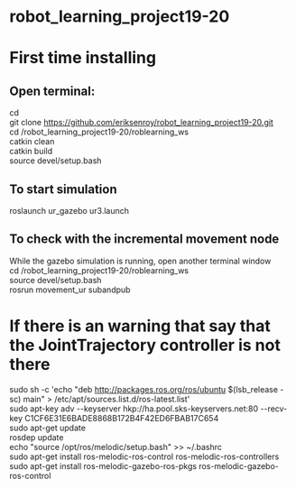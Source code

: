 # robot_learning_project19-20

# First time installing
## Open terminal:<br/>
  cd<br/>
  git clone https://github.com/eriksenroy/robot_learning_project19-20.git<br/>
  cd /robot_learning_project19-20/roblearning_ws<br/>
  catkin clean<br/>
  catkin build<br/>
  source devel/setup.bash<br/>
  
  
## To start simulation
  roslaunch ur_gazebo ur3.launch<br/>
  
## To check with the incremental movement node<br/>
  While the gazebo simulation is running, open another terminal window<br/>
  cd /robot_learning_project19-20/roblearning_ws<br/>
  source devel/setup.bash<br/>
  rosrun movement_ur subandpub<br/>
  
  


# If there is an warning that say that the JointTrajectory controller is not there<br/>
  sudo sh -c 'echo "deb http://packages.ros.org/ros/ubuntu $(lsb_release -sc) main" > /etc/apt/sources.list.d/ros-latest.list'<br/>
  sudo apt-key adv --keyserver hkp://ha.pool.sks-keyservers.net:80 --recv-key C1CF6E31E6BADE8868B172B4F42ED6FBAB17C654<br/>
  sudo apt-get update<br/>
  rosdep update<br/>
  echo "source /opt/ros/melodic/setup.bash" >> ~/.bashrc<br/>
  sudo apt-get install ros-melodic-ros-control ros-melodic-ros-controllers<br/>
  sudo apt-get install ros-melodic-gazebo-ros-pkgs ros-melodic-gazebo-ros-control<br/>



